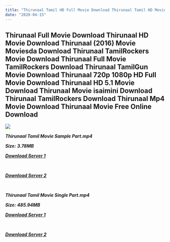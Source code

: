 ```yaml
---
title: "Thirunaal Tamil HD Full Movie Download Thirunaal Tamil HD Movie Download"
date: "2020-04-15"
---
```


## Thirunaal Full Movie Download Thirunaal HD Movie Download Thirunaal (2016) Movie Moviesda Download Thirunaal TamilRockers Movie Download Thirunaal Full Movie TamilRockers Download Thirunaal TamilGun Movie Download Thirunaal 720p 1080p HD Full Movie Download Thirunaal HD 5.1 Movie Download Thirunaal Movie isaimini Download Thirunaal TamilRockers Download Thirunaal Mp4 Movie Download Thirunaal Movie Free Online Download

![](https://images.moviebuff.com/3e5c1552-6df6-4720-b071-6ba33a8dd047?w=1000)

**_Thirunaal Tamil Movie Sample Part.mp4_**

**_Size:_** **_3.78MB_**

**_[Download Server 1](http://s4.uptofiles.net//files/Tamil{2fcca7f3eb37873f37db349ec051a8a2ca8665ef95d92bbb099fe2eda7827782}202016{2fcca7f3eb37873f37db349ec051a8a2ca8665ef95d92bbb099fe2eda7827782}20Movies/Thirunaal{2fcca7f3eb37873f37db349ec051a8a2ca8665ef95d92bbb099fe2eda7827782}20(2016)/Thirunaal{2fcca7f3eb37873f37db349ec051a8a2ca8665ef95d92bbb099fe2eda7827782}20(640x360)/Thirunaal{2fcca7f3eb37873f37db349ec051a8a2ca8665ef95d92bbb099fe2eda7827782}20HD{2fcca7f3eb37873f37db349ec051a8a2ca8665ef95d92bbb099fe2eda7827782}20Sample.mp4)_**

**_[  
](http://s4.uptofiles.net//files/Tamil{2fcca7f3eb37873f37db349ec051a8a2ca8665ef95d92bbb099fe2eda7827782}202016{2fcca7f3eb37873f37db349ec051a8a2ca8665ef95d92bbb099fe2eda7827782}20Movies/Thirunaal{2fcca7f3eb37873f37db349ec051a8a2ca8665ef95d92bbb099fe2eda7827782}20(2016)/Thirunaal{2fcca7f3eb37873f37db349ec051a8a2ca8665ef95d92bbb099fe2eda7827782}20(640x360)/Thirunaal{2fcca7f3eb37873f37db349ec051a8a2ca8665ef95d92bbb099fe2eda7827782}20HD{2fcca7f3eb37873f37db349ec051a8a2ca8665ef95d92bbb099fe2eda7827782}20Sample.mp4)_**

**_[Download Server 2](http://s4.uptofiles.net//files/Tamil{2fcca7f3eb37873f37db349ec051a8a2ca8665ef95d92bbb099fe2eda7827782}202016{2fcca7f3eb37873f37db349ec051a8a2ca8665ef95d92bbb099fe2eda7827782}20Movies/Thirunaal{2fcca7f3eb37873f37db349ec051a8a2ca8665ef95d92bbb099fe2eda7827782}20(2016)/Thirunaal{2fcca7f3eb37873f37db349ec051a8a2ca8665ef95d92bbb099fe2eda7827782}20(640x360)/Thirunaal{2fcca7f3eb37873f37db349ec051a8a2ca8665ef95d92bbb099fe2eda7827782}20HD{2fcca7f3eb37873f37db349ec051a8a2ca8665ef95d92bbb099fe2eda7827782}20Sample.mp4)_**

**_[  
](http://s4.uptofiles.net//files/Tamil{2fcca7f3eb37873f37db349ec051a8a2ca8665ef95d92bbb099fe2eda7827782}202016{2fcca7f3eb37873f37db349ec051a8a2ca8665ef95d92bbb099fe2eda7827782}20Movies/Thirunaal{2fcca7f3eb37873f37db349ec051a8a2ca8665ef95d92bbb099fe2eda7827782}20(2016)/Thirunaal{2fcca7f3eb37873f37db349ec051a8a2ca8665ef95d92bbb099fe2eda7827782}20(640x360)/Thirunaal{2fcca7f3eb37873f37db349ec051a8a2ca8665ef95d92bbb099fe2eda7827782}20HD{2fcca7f3eb37873f37db349ec051a8a2ca8665ef95d92bbb099fe2eda7827782}20Sample.mp4)_**

**_Thirunaal Tamil Movie Single Part.mp4_**

**_Size:_** **_485.94MB_**

**_[Download Server 1](http://s4.uptofiles.net//files/Tamil{2fcca7f3eb37873f37db349ec051a8a2ca8665ef95d92bbb099fe2eda7827782}202016{2fcca7f3eb37873f37db349ec051a8a2ca8665ef95d92bbb099fe2eda7827782}20Movies/Thirunaal{2fcca7f3eb37873f37db349ec051a8a2ca8665ef95d92bbb099fe2eda7827782}20(2016)/Thirunaal{2fcca7f3eb37873f37db349ec051a8a2ca8665ef95d92bbb099fe2eda7827782}20(640x360)/Thirunaal{2fcca7f3eb37873f37db349ec051a8a2ca8665ef95d92bbb099fe2eda7827782}20HD.mp4)_**

**_[  
](http://s4.uptofiles.net//files/Tamil{2fcca7f3eb37873f37db349ec051a8a2ca8665ef95d92bbb099fe2eda7827782}202016{2fcca7f3eb37873f37db349ec051a8a2ca8665ef95d92bbb099fe2eda7827782}20Movies/Thirunaal{2fcca7f3eb37873f37db349ec051a8a2ca8665ef95d92bbb099fe2eda7827782}20(2016)/Thirunaal{2fcca7f3eb37873f37db349ec051a8a2ca8665ef95d92bbb099fe2eda7827782}20(640x360)/Thirunaal{2fcca7f3eb37873f37db349ec051a8a2ca8665ef95d92bbb099fe2eda7827782}20HD.mp4)_**

**_[Download Server 2](http://s4.uptofiles.net//files/Tamil{2fcca7f3eb37873f37db349ec051a8a2ca8665ef95d92bbb099fe2eda7827782}202016{2fcca7f3eb37873f37db349ec051a8a2ca8665ef95d92bbb099fe2eda7827782}20Movies/Thirunaal{2fcca7f3eb37873f37db349ec051a8a2ca8665ef95d92bbb099fe2eda7827782}20(2016)/Thirunaal{2fcca7f3eb37873f37db349ec051a8a2ca8665ef95d92bbb099fe2eda7827782}20(640x360)/Thirunaal{2fcca7f3eb37873f37db349ec051a8a2ca8665ef95d92bbb099fe2eda7827782}20HD.mp4)_**
